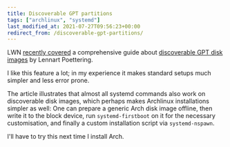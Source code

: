 ```yaml
---
title: Discoverable GPT partitions
tags: ["archlinux", "systemd"]
last_modified_at: 2021-07-27T09:56:23+00:00
redirect_from: /discoverable-gpt-partitions/
---
```


LWN [recently covered](https://lwn.net/Articles/859240/) a comprehensive guide about [discoverable GPT disk images](https://0pointer.net/blog/the-wondrous-world-of-discoverable-gpt-disk-images.html) by Lennart Poettering.

<!--more-->

I like this feature a lot; in my experience it makes standard setups much simpler and less error prone.

The article illustrates that almost all systemd commands also work on discoverable disk images, which perhaps makes Archlinux installations simpler as well: One can prepare a generic Arch disk image offline, then write it to the block device, run `systemd-firstboot` on it for the necessary customisation, and finally a custom installation script via `systemd-nspawn`.

I'll have to try this next time I install Arch.
